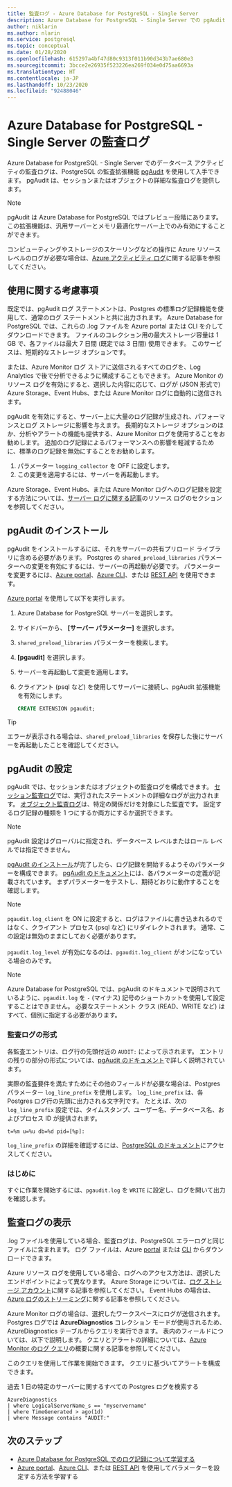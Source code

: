 ```yaml
---
title: 監査ログ - Azure Database for PostgreSQL - Single Server
description: Azure Database for PostgreSQL - Single Server での pgAudit 監査ログの概念。
author: niklarin
ms.author: nlarin
ms.service: postgresql
ms.topic: conceptual
ms.date: 01/28/2020
ms.openlocfilehash: 615297a4bf47d80c9313f011b90d343b7ae680e3
ms.sourcegitcommit: 3bcce2e26935f523226ea269f034e0d75aa6693a
ms.translationtype: HT
ms.contentlocale: ja-JP
ms.lasthandoff: 10/23/2020
ms.locfileid: "92488046"
---
```

# <a name="audit-logging-in-azure-database-for-postgresql---single-server"></a>Azure Database for PostgreSQL - Single Server の監査ログ

Azure Database for PostgreSQL - Single Server でのデータベース アクティビティの監査ログは、PostgreSQL の監査拡張機能 [pgAudit](https://www.pgaudit.org/) を使用して入手できます。 pgAudit は、セッションまたはオブジェクトの詳細な監査ログを提供します。

> [!NOTE]
> pgAudit は Azure Database for PostgreSQL ではプレビュー段階にあります。
> この拡張機能は、汎用サーバーとメモリ最適化サーバー上でのみ有効にすることができます。

コンピューティングやストレージのスケーリングなどの操作に Azure リソースレベルのログが必要な場合は、[Azure アクティビティ ログ](../azure-monitor/platform/platform-logs-overview.md)に関する記事を参照してください。

## <a name="usage-considerations"></a>使用に関する考慮事項
既定では、pgAudit ログ ステートメントは、Postgres の標準ログ記録機能を使用して、通常のログ ステートメントと共に出力されます。 Azure Database for PostgreSQL では、これらの .log ファイルを Azure portal または CLI を介してダウンロードできます。 ファイルのコレクション用の最大ストレージ容量は 1 GB で、各ファイルは最大 7 日間 (既定では 3 日間) 使用できます。 このサービスは、短期的なストレージ オプションです。

または、Azure Monitor ログ ストアに送信されるすべてのログを、Log Analytics で後で分析できるように構成することもできます。 Azure Monitor のリソース ログを有効にすると、選択した内容に応じて、ログが (JSON 形式で) Azure Storage、Event Hubs、または Azure Monitor ログに自動的に送信されます。

pgAudit を有効にすると、サーバー上に大量のログ記録が生成され、パフォーマンスとログ ストレージに影響を与えます。 長期的なストレージ オプションのほか、分析やアラートの機能も提供する、Azure Monitor ログを使用することをお勧めします。 追加のログ記録によるパフォーマンスへの影響を軽減するために、標準のログ記録を無効にすることをお勧めします。

   1. パラメーター `logging_collector` を OFF に設定します。 
   2. この変更を適用するには、サーバーを再起動します。

Azure Storage、Event Hubs、または Azure Monitor ログへのログ記録を設定する方法については、[サーバー ログに関する記事](concepts-server-logs.md)のリソース ログのセクションを参照してください。

## <a name="installing-pgaudit"></a>pgAudit のインストール

pgAudit をインストールするには、それをサーバーの共有プリロード ライブラリに含める必要があります。 Postgres の `shared_preload_libraries` パラメーターへの変更を有効にするには、サーバーの再起動が必要です。 パラメーターを変更するには、[Azure portal](howto-configure-server-parameters-using-portal.md)、[Azure CLI](howto-configure-server-parameters-using-cli.md)、または [REST API](/rest/api/postgresql/configurations/createorupdate) を使用できます。

[Azure portal](https://portal.azure.com) を使用して以下を実行します。

   1. Azure Database for PostgreSQL サーバーを選択します。
   2. サイドバーから、 **[サーバー パラメーター]** を選択します。
   3. `shared_preload_libraries` パラメーターを検索します。
   4. **[pgaudit]** を選択します。
   5. サーバーを再起動して変更を適用します。

   6. クライアント (psql など) を使用してサーバーに接続し、pgAudit 拡張機能を有効にします。
      ```SQL
      CREATE EXTENSION pgaudit;
      ```

> [!TIP]
> エラーが表示される場合は、`shared_preload_libraries` を保存した後にサーバーを再起動したことを確認してください。

## <a name="pgaudit-settings"></a>pgAudit の設定

pgAudit では、セッションまたはオブジェクトの監査ログを構成できます。 [セッション監査ログ](https://github.com/pgaudit/pgaudit/blob/master/README.md#session-audit-logging)では、実行されたステートメントの詳細なログが出力されます。 [オブジェクト監査ログ](https://github.com/pgaudit/pgaudit/blob/master/README.md#object-audit-logging)は、特定の関係だけを対象にした監査です。 設定するログ記録の種類を 1 つにするか両方にするか選択できます。 

> [!NOTE]
> pgAudit 設定はグローバルに指定され、データベース レベルまたはロール レベルでは指定できません。

[pgAudit のインストール](#installing-pgaudit)が完了したら、ログ記録を開始するようそのパラメーターを構成できます。 [pgAudit のドキュメント](https://github.com/pgaudit/pgaudit/blob/master/README.md#settings)には、各パラメーターの定義が記載されています。 まずパラメーターをテストし、期待どおりに動作することを確認します。

> [!NOTE]
> `pgaudit.log_client` を ON に設定すると、ログはファイルに書き込まれるのではなく、クライアント プロセス (psql など) にリダイレクトされます。 通常、この設定は無効のままにしておく必要があります。 <br> <br>
> `pgaudit.log_level` が有効になるのは、`pgaudit.log_client` がオンになっている場合のみです。

> [!NOTE]
> Azure Database for PostgreSQL では、pgAudit のドキュメントで説明されているように、`pgaudit.log` を `-` (マイナス) 記号のショートカットを使用して設定することはできません。 必要なステートメント クラス (READ、WRITE など) はすべて、個別に指定する必要があります。

### <a name="audit-log-format"></a>監査ログの形式
各監査エントリは、ログ行の先頭付近の `AUDIT:` によって示されます。 エントリの残りの部分の形式については、[pgAudit のドキュメント](https://github.com/pgaudit/pgaudit/blob/master/README.md#format)で詳しく説明されています。

実際の監査要件を満たすためにその他のフィールドが必要な場合は、Postgres パラメーター `log_line_prefix` を使用します。 `log_line_prefix` は、各 Postgres ログ行の先頭に出力される文字列です。 たとえば、次の `log_line_prefix` 設定では、タイムスタンプ、ユーザー名、データベース名、およびプロセス ID が提供されます。

```
t=%m u=%u db=%d pid=[%p]:
```

`log_line_prefix` の詳細を確認するには、[PostgreSQL のドキュメント](https://www.postgresql.org/docs/current/runtime-config-logging.html#GUC-LOG-LINE-PREFIX)にアクセスしてください。

### <a name="getting-started"></a>はじめに
すぐに作業を開始するには、`pgaudit.log` を `WRITE` に設定し、ログを開いて出力を確認します。 

## <a name="viewing-audit-logs"></a>監査ログの表示
.log ファイルを使用している場合、監査ログは、PostgreSQL エラーログと同じファイルに含まれます。 ログ ファイルは、Azure [portal](howto-configure-server-logs-in-portal.md) または [CLI](howto-configure-server-logs-using-cli.md) からダウンロードできます。 

Azure リソース ログを使用している場合、ログへのアクセス方法は、選択したエンドポイントによって異なります。 Azure Storage については、[ログ ストレージ アカウント](../azure-monitor/platform/resource-logs.md#send-to-azure-storage)に関する記事を参照してください。 Event Hubs の場合は、[Azure ログのストリーミング](../azure-monitor/platform/resource-logs.md#send-to-azure-event-hubs)に関する記事を参照してください。

Azure Monitor ログの場合は、選択したワークスペースにログが送信されます。 Postgres ログでは **AzureDiagnostics** コレクション モードが使用されるため、AzureDiagnostics テーブルからクエリを実行できます。 表内のフィールドについては、以下で説明します。 クエリとアラートの詳細については、[Azure Monitor のログ クエリ](../azure-monitor/log-query/log-query-overview.md)の概要に関する記事を参照してください。

このクエリを使用して作業を開始できます。 クエリに基づいてアラートを構成できます。

過去 1 日の特定のサーバーに関するすべての Postgres ログを検索する
```
AzureDiagnostics
| where LogicalServerName_s == "myservername"
| where TimeGenerated > ago(1d) 
| where Message contains "AUDIT:"
```

## <a name="next-steps"></a>次のステップ
- [Azure Database for PostgreSQL でのログ記録について学習する](concepts-server-logs.md)
- [Azure portal](howto-configure-server-parameters-using-portal.md)、[Azure CLI](howto-configure-server-parameters-using-cli.md)、または [REST API](/rest/api/postgresql/configurations/createorupdate) を使用してパラメーターを設定する方法を学習する